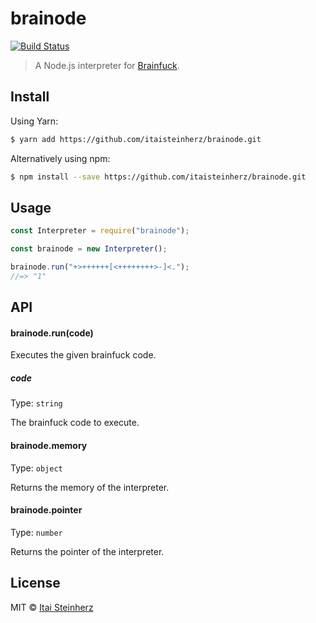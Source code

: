 # brainode

[![Build Status](https://travis-ci.org/itaisteinherz/brainode.svg?branch=master)](https://travis-ci.org/itaisteinherz/brainode)

> A Node.js interpreter for [Brainfuck](https://en.wikipedia.org/wiki/Brainfuck).


## Install

Using Yarn:

```bash
$ yarn add https://github.com/itaisteinherz/brainode.git
```

Alternatively using npm:

```bash
$ npm install --save https://github.com/itaisteinherz/brainode.git
```


## Usage

```js
const Interpreter = require("brainode");

const brainode = new Interpreter();

brainode.run("+>++++++[<++++++++>-]<.");
//=> "1"
```


## API

#### brainode.run(code)

Executes the given brainfuck code.

##### code

Type: `string`

The brainfuck code to execute.


#### brainode.memory

Type: `object`

Returns the memory of the interpreter.


#### brainode.pointer

Type: `number`

Returns the pointer of the interpreter.


## License

MIT © [Itai Steinherz](https://github.com/itaisteinherz)
